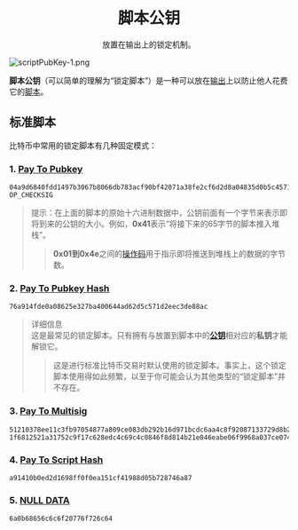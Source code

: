 # <center>脚本公钥<center>
<center>放置在输出上的锁定机制。</center>

![scriptPubKey-1.png](img/scriptPubKey-1.png)

**脚本公钥**（可以简单的理解为“锁定脚本”）是一种可以放在[输出](../output.md)上以防止他人花费它的[脚本](../../../../Script/Script.md)。

## 标准脚本
比特币中常用的锁定脚本有几种固定模式：

### 1. [Pay To Pubkey](../../../../Script/P2PK/P2PK.md)
```
04a9d6840fdd1497b3067b8066db783acf90bf42071a38fe2cf6d2d8a04835d0b5c45716d8d6012ab5d56c7824c39718f7bc7486d389cd0047f53785f9a63c0c9d OP_CHECKSIG
```
>提示：在上面的脚本的原始十六进制数据中，公钥前面有一个字节来表示即将到来的公钥的大小。例如，**0x41**表示“将接下来的65字节的脚本推入堆栈”。
>>**0x01到0x4e**之间的[操作码](https://en.bitcoin.it/wiki/Script#Constants)用于指示即将推送到堆栈上的数据的字节数。

### 2. [Pay To Pubkey Hash](../../../../Script/P2PKH/P2PKH.md)
```
76a914fde0a08625e327ba400644ad62d5c571d2eec3de88ac
```

>详细信息  
这是最常见的锁定脚本。只有拥有与放置到脚本中的[**公钥**](../../../../Keys/Public%20Key/Public%20Key.md)相对应的**私钥**才能解锁它。
>>这是进行标准比特币交易时默认使用的锁定脚本。事实上，这个锁定脚本使用得如此频繁，以至于你可能会认为其他类型的“锁定脚本”并不存在。

### 3. [Pay To Multisig](../../../../Script/P2MS/P2MS.md)
```
51210378ee11c3fb97054877a809ce083db292b16d971bcdc6aa4c8f92087133729d8b211283b5fbf5cc62d4399dfa1025c3e306295264494722c5085ceadadf129 1f6812521a31752c9f17c628edc4c69c4c0846f8d814b21e046eabe06f9968a037ce0741c7453ae
```

### 4. [Pay To Script Hash](../../../../Script/P2SH/P2SH.md)
```
a91410b0ed2d1698ff0f0ea151cf41988d05b728746a87
```

### 5. [NULL DATA](../../../../Script/NULL%20DATA/NULL%20DATA.md)
```
6a0b68656c6c6f20776f726c64
```
